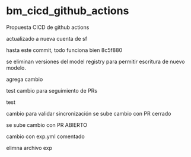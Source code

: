 # bm_cicd_github_actions
Propuesta CICD de github actions

actualizado a nueva cuenta de sf

hasta este commit, todo funciona bien 8c5f880

se eliminan versiones del model registry para permitir escritura de nuevo modelo.

agrega cambio

test cambio para seguimiento de PRs

test

cambio para validar sincronización
se sube cambio con PR cerrado

se sube cambio con PR ABIERTO

cambio con exp.yml comentado

elimna archivo exp